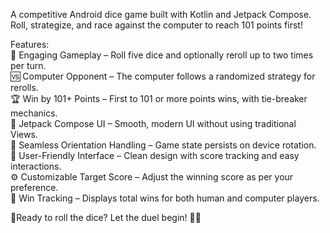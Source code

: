 A competitive Android dice game built with Kotlin and Jetpack Compose. Roll, strategize, and race against the computer to reach 101 points first!

Features:  
    🎲 Engaging Gameplay – Roll five dice and optionally reroll up to two times per turn.  
    🆚 Computer Opponent – The computer follows a randomized strategy for rerolls.  
    🏆 Win by 101+ Points – First to 101 or more points wins, with tie-breaker mechanics.    
    📱 Jetpack Compose UI – Smooth, modern UI without using traditional Views.  
    🔄 Seamless Orientation Handling – Game state persists on device rotation.  
    🎨 User-Friendly Interface – Clean design with score tracking and easy interactions.  
    ⚙️ Customizable Target Score – Adjust the winning score as per your preference.  
    🏅 Win Tracking – Displays total wins for both human and computer players.     
    
🚀Ready to roll the dice? Let the duel begin! 🎲🔥
